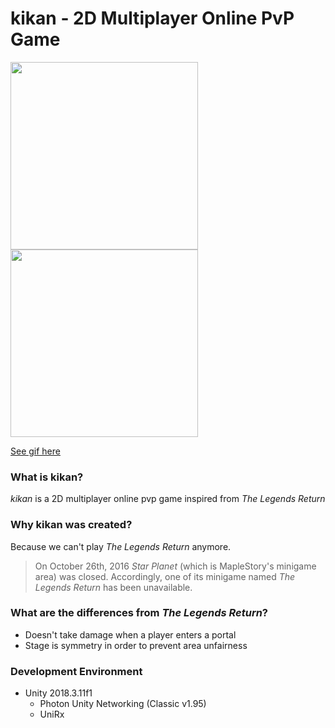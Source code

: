 # kikan - 2D Multiplayer Online PvP Game

<img src="https://i.imgur.com/sW76rPM.png" width="300"> <img src="https://i.imgur.com/wxfBHpf.png" width="300">

[See gif here](https://imgur.com/CDTef55)

### What is kikan?

*kikan* is a 2D multiplayer online pvp game inspired from *The Legends Return*

### Why kikan was created?

Because we can't play *The Legends Return* anymore.

> On October 26th, 2016 *Star Planet* (which is MapleStory's minigame area) was closed. Accordingly, one of its minigame named *The Legends Return* has been unavailable.

### What are the differences from *The Legends Return*?

* Doesn't take damage when a player enters a portal
* Stage is symmetry in order to prevent area unfairness

### Development Environment
* Unity 2018.3.11f1
  + Photon Unity Networking (Classic v1.95)
  + UniRx

